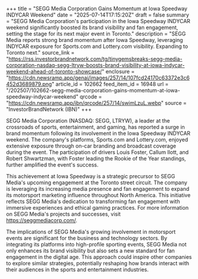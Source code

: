 +++
title = "SEGG Media Corporation Gains Momentum at Iowa Speedway INDYCAR Weekend"
date = "2025-07-14T17:15:20Z"
draft = false
summary = "SEGG Media Corporation's participation in the Iowa Speedway INDYCAR weekend significantly boosted its brand visibility and fan engagement, setting the stage for its next major event in Toronto."
description = "SEGG Media reports strong brand momentum after Iowa Speedway, leveraging INDYCAR exposure for Sports.com and Lottery.com visibility. Expanding to Toronto next."
source_link = "https://rss.investorbrandnetwork.com/tg/tinygemsbreaks-segg-media-corporation-nasdaq-segg-ltryw-boosts-brand-visibility-at-iowa-indycar-weekend-ahead-of-toronto-showcase/"
enclosure = "https://cdn.newsramp.app/genai/images/257/14/107fcd24170c63372e3c6452d3689879.png"
article_id = 102662
feed_item_id = 16948
url = "/202507/102662-segg-media-corporation-gains-momentum-at-iowa-speedway-indycar-weekend"
qrcode = "https://cdn.newsramp.app/ibn/qrcode/257/14/swimLzuL.webp"
source = "InvestorBrandNetwork (IBN)"
+++

<p>SEGG Media Corporation (NASDAQ: SEGG, LTRYW), a leader at the crossroads of sports, entertainment, and gaming, has reported a surge in brand momentum following its involvement in the Iowa Speedway INDYCAR weekend. The company's platforms, Sports.com and Lottery.com, enjoyed extensive exposure through on-car branding and broadcast coverage during the event. The participation of drivers Louis Foster, Callum Ilott, and Robert Shwartzman, with Foster leading the Rookie of the Year standings, further amplified the event's success.</p><p>This achievement at Iowa Speedway is a strategic precursor to SEGG Media's upcoming engagement at the Toronto street circuit. The company is leveraging its increasing media presence and fan engagement to expand its motorsport marketing influence throughout North America. This initiative reflects SEGG Media's dedication to transforming fan engagement with immersive experiences and ethical gaming practices. For more information on SEGG Media's projects and successes, visit <a href='https://seggmediacorp.com/' rel='nofollow' target='_blank'>https://seggmediacorp.com/</a>.</p><p>The implications of SEGG Media's growing involvement in motorsport events are significant for the business and technology sectors. By integrating its platforms into high-profile sporting events, SEGG Media not only enhances its brand visibility but also sets a new standard for fan engagement in the digital age. This approach could inspire other companies to explore similar strategies, potentially reshaping how brands interact with their audiences in the sports and entertainment industries.</p>